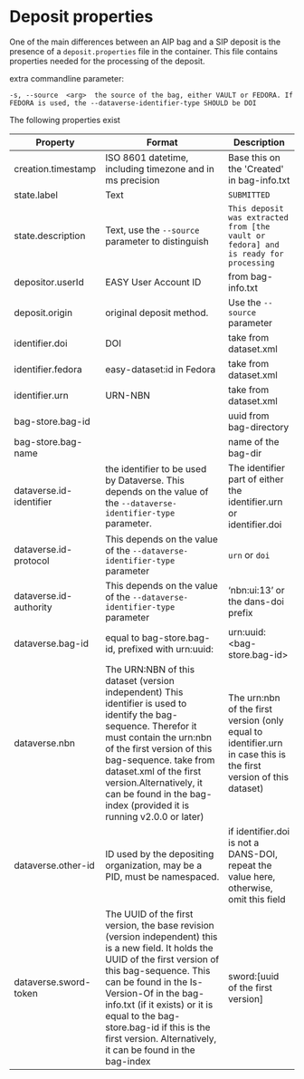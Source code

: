 Deposit properties
=================

One of the main differences between an AIP bag and a SIP deposit is the presence of a `deposit.properties` file in the container.
This file contains properties needed for the processing of the deposit.

extra commandline parameter:
```
-s, --source  <arg>  the source of the bag, either VAULT or FEDORA. If FEDORA is used, the --dataverse-identifier-type SHOULD be DOI 
```

The following properties exist

|Property|Format|Description|
|------|--------|---------|
|creation.timestamp	|ISO 8601 datetime, including timezone and in ms precision	|Base this on the 'Created' in bag-info.txt|
|state.label|Text|`SUBMITTED`|
|state.description|Text, use the `--source` parameter to distinguish|`This deposit was extracted from [the vault or fedora] and is ready for processing`|  
|depositor.userId|EASY User Account ID|from bag-info.txt|
|deposit.origin|original deposit method.|Use the `--source` parameter|
|identifier.doi|DOI|take from dataset.xml|
|identifier.fedora|easy-dataset:id in Fedora|take from dataset.xml|
|identifier.urn|URN-NBN|take from dataset.xml| 
|bag-store.bag-id||uuid from bag-directory|
|bag-store.bag-name||name of the bag-dir|
|dataverse.id-identifier|the identifier to be used by Dataverse. This depends on the value of the `--dataverse-identifier-type` parameter.|The identifier part of either the identifier.urn or identifier.doi|
|dataverse.id-protocol|This depends on the value of the `--dataverse-identifier-type` parameter|`urn` or `doi`|
|dataverse.id-authority|This depends on the value of the `--dataverse-identifier-type` parameter|‘nbn:ui:13’ or the dans-doi prefix|
|dataverse.bag-id|equal to bag-store.bag-id, prefixed with urn:uuid:|urn:uuid:<bag-store.bag-id>
|dataverse.nbn|The URN:NBN of this dataset (version independent) This identifier is used to identify the bag-sequence. Therefor it must contain the urn:nbn of the first version of this bag-sequence. take from dataset.xml of the first version.Alternatively, it can be found in the bag-index (provided it is running v2.0.0 or later)|The urn:nbn of the first version (only equal to identifier.urn in case this is the first version of this dataset)|
|dataverse.other-id|ID used by the depositing organization, may be a PID, must be namespaced. |if identifier.doi is not a DANS-DOI, repeat the value here, otherwise, omit this field
|dataverse.sword-token|The UUID of the first version, the base revision (version independent) this is a new field. It holds the UUID of the first version of this bag-sequence. This can be found in the Is-Version-Of in the bag-info.txt (if it exists) or it is equal to the bag-store.bag-id if this is the first version. Alternatively, it can be found in the bag-index|sword:[uuid of the first version]